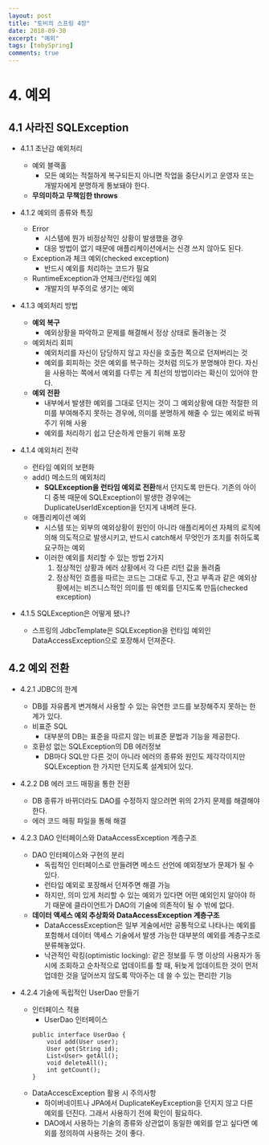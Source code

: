 ```yaml
---
layout: post
title: "토비의 스프링 4장"
date: 2018-09-30
excerpt: "예외"
tags: [tobySpring]
comments: true
---
```


# 4. 예외

## 4.1 사라진 SQLException

* 4.1.1 초난감 예외처리
	* 예외 블랙홀
		* 모든 예외는 적절하게 복구되든지 아니면 작업을 중단시키고 운영자 또는 개발자에게 분명하게 통보돼야 한다.
	* **무의미하고 무책임한 throws**

* 4.1.2 예외의 종류와 특징
	* Error
		* 시스템에 뭔가 비정상적인 상황이 발생했을 경우
		* 대응 방법이 없기 때문에 애플리케이션에서는 신경 쓰지 않아도 된다.
	* Exception과 체크 예외(checked exception)
		* 반드시 예외를 처리하는 코드가 필요
	* RuntimeException과 언체크/런타임 예외
		* 개발자의 부주의로 생기는 예외

* 4.1.3 예외처리 방법
	* **예외 복구**
		* 예외상황을 파악하고 문제를 해결해서 정상 상태로 돌려놓는 것
	* 예외처리 회피
		* 예외처리를 자신이 담당하지 않고 자신을 호출한 쪽으로 던져버리는 것
		* 예외를 회피하는 것은 예외를 복구하는 것처럼 의도가 분명해야 한다. 자신을 사용하는 쪽에서 예외를 다루는 게 최선의 방법이라는 확신이 있어야 한다.
	* **예외 전환**
		* 내부에서 발생한 예외를 그대로 던지는 것이 그 예외상황에 대한 적절한 의미를 부여해주지 못하는 경우에, 의미를 분명하게 해줄 수 있는 예외로 바꿔주기 위해 사용
		* 예외를 처리하기 쉽고 단순하게 만들기 위해 포장

* 4.1.4 예외처리 전략
	* 런타임 예외의 보편화
	* add() 메소드의 예외처리
		* **SQLException을 런타임 예외로 전환**해서 던지도록 만든다. 기존의 아이디 중복 때문에 SQLException이 발생한 경우에는 DuplicateUserIdException을 던지게 내벼려 둔다.
	* 애플리케이션 예외
		* 시스템 또는 외부의 예외상황이 원인이 아니라 애플리케이션 자체의 로직에 의해 의도적으로 발생시키고, 반드시 catch해서 무엇인가 조치를 취하도록 요구하는 예외
		* 이러한 예외를 처리할 수 있는 방법 2가지
			1. 정상적인 상황과 에러 상황에서 각 다른 리턴 값을 돌려줌
			2. 정상적인 흐름을 따르는 코드는 그대로 두고, 잔고 부족과 같은 예외상황에서는 비즈니스적인 의미를 띤 예외를 던지도록 만듬(checked exception)

* 4.1.5 SQLException은 어떻게 됐나?
	* 스프링의 JdbcTemplate은 SQLException을 런타임 예외인 DataAccessException으로 포장해서 던져준다.

## 4.2 예외 전환

* 4.2.1 JDBC의 한계
	* DB를 자유롭게 변겨해서 사용할 수 있는 유연한 코드를 보장해주지 못하는 한계가 있다.
	* 비표준 SQL
		* 대부분의 DB는 표준을 따르지 않는 비표준 문법과 기능을 제공한다.
	* 호환성 없는 SQLException의 DB 에러정보
		* DB마다 SQL만 다른 것이 아니라 에러의 종류와 원인도 제각각이지만 SQLException 한 가지만 던지도록 설계되어 있다.
* 4.2.2 DB 에러 코드 매핑을 통한 전환
	* DB 종류가 바뀌더라도 DAO를 수정하지 않으려면 위의 2가지 문제를 해결해야 한다.
	* 에러 코드 매핑 파일을 통해 해결
* 4.2.3 DAO 인터페이스와 DataAccessException 계층구조
	* DAO 인터페이스와 구현의 분리
		* 독립적인 인터페이스로 만들려면 메소드 선언에 예외정보가 문제가 될 수 있다.
		* 런타입 예외로 포장해서 던져주면 해결 가능
		* 하지만, 의미 있게 처리할 수 있는 예외가 있다면 어떤 예외인지 알아야 하기 때문에 클라이언트가 DAO의 기술에 의존적이 될 수 밖에 없다.
	* **데이터 액세스 예외 추상화와 DataAccessException 계층구조**
		* DataAccessException은 일부 게술에서만 공통적으로 나타나는 예외를 포함해서 데이터 액세스 기술에서 발생 가능한 대부분의 예외를 계층구조로 분류해놓았다.
		* 낙관적인 락킹(optimistic locking): 같은 정보를 두 명 이상의 사용자가 동시에 조회하고 순차적으로 업데이트를 할 때, 뒤늦게 업데이트한 것이 먼저 업데한 것을 덮어쓰지 않도록 막아주는 데 쓸 수 있는 편리한 기능

* 4.2.4 기술에 독립적인 UserDao 만들기
	* 인터페이스 적용
		* UserDao 인터페이스
		```
		public interface UserDao {
			void add(User user);
			User get(String id);
			List<User> getAll();
			void deleteAll();
			int getCount();
		}
		```
	* DataAccescException 활용 시 주의사항
		* 하이버네이트나 JPA에서 DuplicateKeyException을 던지지 않고 다른 예외를 던진다. 그래서 사용하기 전에 확인이 필요하다.
		* DAO에서 사용하는 기술의 종류와 상관없이 동일한 예외를 얻고 싶다면 예외를 정의하여 사용하는 것이 좋다.
